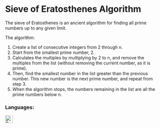 # Sieve of Eratosthenes Algorithm
The sieve of Eratosthenes is an ancient algorithm for finding all prime numbers up to any given limit.

The algorithm:
1. Create a list of consecutive integers from 2 through n.
2. Start from the smallest prime number, 2.
3. Calculates the multiples by multiplying by 2 to n, and remove the multiples from the list (without removing the current number, as it is prime).
4. Then, find the smallest number in the list greater than the previous number. This new number is the next prime number, and repeat from step 3.
5. When the algorithm stops, the numbers remaining in the list are all the prime numbers below n.

### Languages:
<a href="#"><img align="left" alt="Python" height="25px" src="https://img.shields.io/badge/Python-14354C?style=for-the-badge&logo=python&logoColor=white" /></a>
